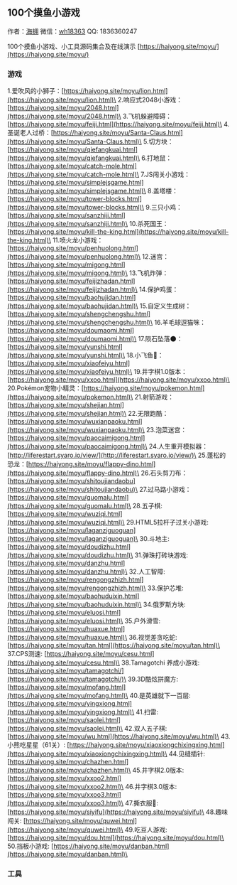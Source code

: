 ## 100个摸鱼小游戏  

作者：[海拥](https://haiyong.site/about) 
微信：[wh18363](https://haiyong.site/img/qrcode/weixin.png)
QQ: 1836360247

100个摸鱼小游戏、小工具源码集合及在线演示
[https://haiyong.site/moyu/](https://haiyong.site/moyu/)

### 游戏

1.爱吹风的小狮子：[https://haiyong.site/moyu/lion.html](https://haiyong.site/moyu/lion.html)\
2.响应式2048小游戏：[https://haiyong.site/moyu/2048.html](https://haiyong.site/moyu/2048.html)\
3.飞机躲避障碍：[https://haiyong.site/moyu/feiji.html](https://haiyong.site/moyu/feiji.html)\
4.圣诞老人过桥：[https://haiyong.site/moyu/Santa-Claus.html](https://haiyong.site/moyu/Santa-Claus.html)\
5.切方块：[https://haiyong.site/moyu/qiefangkuai.html](https://haiyong.site/moyu/qiefangkuai.html)\
6.打地鼠：[https://haiyong.site/moyu/catch-mole.html](https://haiyong.site/moyu/catch-mole.html)\
7.JS闯关小游戏：[https://haiyong.site/moyu/simplejsgame.html](https://haiyong.site/moyu/simplejsgame.html)\
8.盖塔楼：[https://haiyong.site/moyu/tower-blocks.html](https://haiyong.site/moyu/tower-blocks.html)\
9.三只小鸡：[https://haiyong.site/moyu/sanzhiji.html](https://haiyong.site/moyu/sanzhiji.html)\
10.杀死国王：[https://haiyong.site/moyu/kill-the-king.html](https://haiyong.site/moyu/kill-the-king.html)\
11.喷火龙小游戏：[https://haiyong.site/moyu/penhuolong.html](https://haiyong.site/moyu/penhuolong.html)\
12.迷宫：[https://haiyong.site/moyu/migong.html](https://haiyong.site/moyu/migong.html)\
13.飞机炸弹：[https://haiyong.site/moyu/feijizhadan.html](https://haiyong.site/moyu/feijizhadan.html)\
14.保护鸡蛋：[https://haiyong.site/moyu/baohujidan.html](https://haiyong.site/moyu/baohujidan.html)\
15.自定义生成树：[https://haiyong.site/moyu/shengchengshu.html](https://haiyong.site/moyu/shengchengshu.html)\
16.羊毛球逗猫咪：[https://haiyong.site/moyu/doumaomi.html](https://haiyong.site/moyu/doumaomi.html)\
17.陨石坠落🌑：[https://haiyong.site/moyu/yunshi.html](https://haiyong.site/moyu/yunshi.html)\
18.小飞鱼🐳：[https://haiyong.site/moyu/xiaofeiyu.html](https://haiyong.site/moyu/xiaofeiyu.html)\
19.井字棋1.0版本：[https://haiyong.site/moyu/xxoo.html](https://haiyong.site/moyu/xxoo.html)\
20.Pokémon宠物小精灵：[https://haiyong.site/moyu/pokemon.html](https://haiyong.site/moyu/pokemon.html)\
21.射箭游戏：[https://haiyong.site/moyu/shejian.html](https://haiyong.site/moyu/shejian.html)\
22.无限跑酷：[https://haiyong.site/moyu/wuxianpaoku.html](https://haiyong.site/moyu/wuxianpaoku.html)\
23.泡菜迷宫：[https://haiyong.site/moyu/paocaimigong.html](https://haiyong.site/moyu/paocaimigong.html)\
24.人生重开模拟器：[http://liferestart.syaro.io/view/](http://liferestart.syaro.io/view/)\
25.蓬松的恐龙：[https://haiyong.site/moyu/flappy-dino.html](https://haiyong.site/moyu/flappy-dino.html)\
26.石头剪刀布：[https://haiyong.site/moyu/shitoujiandaobu](https://haiyong.site/moyu/shitoujiandaobu)\
27.过马路小游戏：[https://haiyong.site/moyu/guomalu.html](https://haiyong.site/moyu/guomalu.html)\
28.五子棋: [https://haiyong.site/moyu/wuziqi.html](https://haiyong.site/moyu/wuziqi.html)\
29.HTML5拉杆子过关小游戏: [https://haiyong.site/moyu/laganziguoguan](https://haiyong.site/moyu/laganziguoguan)\
30.斗地主: [https://haiyong.site/moyu/doudizhu.html](https://haiyong.site/moyu/doudizhu.html)\
31.弹珠打砖块游戏: [https://haiyong.site/moyu/danzhu.html](https://haiyong.site/moyu/danzhu.html)\
32.人工智障: [https://haiyong.site/moyu/rengongzhizh.html](https://haiyong.site/moyu/rengongzhizh.html)\
33.保护芯堆: [https://haiyong.site/moyu/baohuduixin.html](https://haiyong.site/moyu/baohuduixin.html)\
34.俄罗斯方块: [https://haiyong.site/moyu/eluosi.html](https://haiyong.site/moyu/eluosi.html)\
35.户外滑雪: [https://haiyong.site/moyu/huaxue.html](https://haiyong.site/moyu/huaxue.html)\
36.视觉差贪吃蛇: [https://haiyong.site/moyu/tan.html](https://haiyong.site/moyu/tan.html)\
37.CPS测速: [https://haiyong.site/moyu/cesu.html](https://haiyong.site/moyu/cesu.html)\
38.Tamagotchi 养成小游戏: [https://haiyong.site/moyu/tamagotchi/](https://haiyong.site/moyu/tamagotchi/)\
39.3D酷炫拼魔方: [https://haiyong.site/moyu/mofang.html](https://haiyong.site/moyu/mofang.html)\
40.是英雄就下一百层: [https://haiyong.site/moyu/yingxiong.html](https://haiyong.site/moyu/yingxiong.html)\
41.扫雷: [https://haiyong.site/moyu/saolei.html](https://haiyong.site/moyu/saolei.html)\
42.双人五子棋: [https://haiyong.site/moyu/wu.html](https://haiyong.site/moyu/wu.html)\
43.小熊吃星星（61关）: [https://haiyong.site/moyu/xiaoxiongchixingxing.html](https://haiyong.site/moyu/xiaoxiongchixingxing.html)\
44.见缝插针: [https://haiyong.site/moyu/chazhen.html](https://haiyong.site/moyu/chazhen.html)\
45.井字棋2.0版本: [https://haiyong.site/moyu/xxoo2.html](https://haiyong.site/moyu/xxoo2.html)\
46.井字棋3.0版本: [https://haiyong.site/moyu/xxoo3.html](https://haiyong.site/moyu/xxoo3.html)\
47.撕衣服👗: [https://haiyong.site/moyu/siyifu](https://haiyong.site/moyu/siyifu)\
48.趣味闯关: [https://haiyong.site/moyu/quwei.html](https://haiyong.site/moyu/quwei.html)\
49.吃豆人游戏: [https://haiyong.site/moyu/dou.html](https://haiyong.site/moyu/dou.html)\
50.挡板小游戏: [https://haiyong.site/moyu/danban.html](https://haiyong.site/moyu/danban.html)\


### 工具

